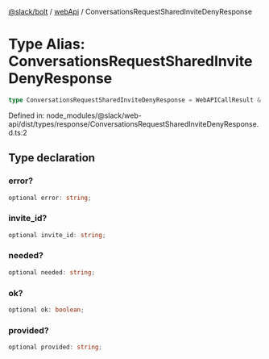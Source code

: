 [@slack/bolt](../../../../index.md) / [webApi](../index.md) / ConversationsRequestSharedInviteDenyResponse

# Type Alias: ConversationsRequestSharedInviteDenyResponse

```ts
type ConversationsRequestSharedInviteDenyResponse = WebAPICallResult & object;
```

Defined in: node\_modules/@slack/web-api/dist/types/response/ConversationsRequestSharedInviteDenyResponse.d.ts:2

## Type declaration

### error?

```ts
optional error: string;
```

### invite\_id?

```ts
optional invite_id: string;
```

### needed?

```ts
optional needed: string;
```

### ok?

```ts
optional ok: boolean;
```

### provided?

```ts
optional provided: string;
```

